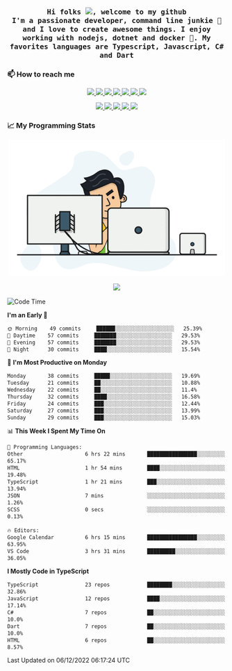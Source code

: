 <h3 align="center">
  <samp>
  Hi folks <img src="https://user-images.githubusercontent.com/42378118/110234147-e3259600-7f4e-11eb-95be-0c4047144dea.gif" width="25">, welcome to my github
  <br/>
  I'm a passionate developer, command line junkie 🧬 and I love to create awesome things. I enjoy working with nodejs, dotnet and docker 🐳. My favorites languages are Typescript, Javascript, C# and Dart
  </samp>
</h3>

### 📫 How to reach me

<p align="center">
 <a href="https://buster95.github.io">
  <img src="https://img.shields.io/badge/buster95-%23206A5D.svg?&style=flat" />
 </a>

 <a href="https://www.linkedin.com/in/walter-corrales">
  <img src="https://img.shields.io/badge/Linkedin-%230077B5.svg?&style=flat&logo=linkedin&logoColor=white" />
 </a>

 <a href="mailto:corraleswalter@live.com">
  <img src="https://img.shields.io/badge/Microsoft-%23F65314.svg?&style=flat&logo=Microsoft" />
 </a>

 <a href="https://join.skype.com/invite/sHS1s5NqCXhJ">
  <img src="https://img.shields.io/badge/Skype-%2300AFF0.svg?&style=flat&logo=skype&logoColor=white" />
 </a>

 <a href="mailto:walter.r.corrales@gmail.com">
  <img src="https://img.shields.io/badge/Gmail-%23C14438.svg?&style=flat&logo=Gmail&logoColor=white" />
 </a>

 <a href="https://wa.me/50585154220">
  <img src="https://img.shields.io/badge/Whatsapp-%2300BFA5.svg?&style=flat&logo=Whatsapp&logoColor=white" />
 </a>

 <a href="https://t.me/KingBuster95">
  <img src="https://img.shields.io/badge/Telegram-%230088cc.svg?&style=flat&logo=Telegram&logoColor=white" />
 </a>
</p>

<p align="center">
  <a href="https://buster95.github.io">
    <img src="https://badges.pufler.dev/visits/buster95/buster95?style=flat&color=green&logo=github">
  </a>
  <a href="https://buster95.github.io">
    <img src="https://badges.pufler.dev/years/buster95?style=flat&color=green&logo=github">
  </a>
  <a href="https://buster95.github.io">
    <img src="https://badges.pufler.dev/repos/buster95?style=flat&color=green&logo=github">
  </a>
  <a href="https://buster95.github.io">
    <img src="https://badges.pufler.dev/gists/buster95?style=flat&color=green&logo=github">
  </a>
  <a href="https://buster95.github.io">
    <img src="https://badges.pufler.dev/commits/monthly/buster95?style=flat&color=green&logo=github">
  </a>
</p>

### 📈 My Programming Stats

<p align="center">
 <img src="https://github.com/buster95/buster95/blob/master/assets/coder.gif" alt="Coder GIF" style="max-width:500px">
</p>

<p align = "center">
  <img src="https://github-readme-stats.vercel.app/api?username=buster95&count_private=true&show_icons=true&theme=tokyonight&line_height=30&hide_border=true">
</p>

<!--START_SECTION:waka-->
![Code Time](http://img.shields.io/badge/Code%20Time-2%2C389%20hrs%2049%20mins-blue)

**I'm an Early 🐤** 

```text
🌞 Morning    49 commits     ██████░░░░░░░░░░░░░░░░░░░   25.39% 
🌆 Daytime    57 commits     ███████░░░░░░░░░░░░░░░░░░   29.53% 
🌃 Evening    57 commits     ███████░░░░░░░░░░░░░░░░░░   29.53% 
🌙 Night      30 commits     ████░░░░░░░░░░░░░░░░░░░░░   15.54%

```
📅 **I'm Most Productive on Monday** 

```text
Monday       38 commits     █████░░░░░░░░░░░░░░░░░░░░   19.69% 
Tuesday      21 commits     ██░░░░░░░░░░░░░░░░░░░░░░░   10.88% 
Wednesday    22 commits     ██░░░░░░░░░░░░░░░░░░░░░░░   11.4% 
Thursday     32 commits     ████░░░░░░░░░░░░░░░░░░░░░   16.58% 
Friday       24 commits     ███░░░░░░░░░░░░░░░░░░░░░░   12.44% 
Saturday     27 commits     ███░░░░░░░░░░░░░░░░░░░░░░   13.99% 
Sunday       29 commits     ███░░░░░░░░░░░░░░░░░░░░░░   15.03%

```


📊 **This Week I Spent My Time On** 

```text
💬 Programming Languages: 
Other                    6 hrs 22 mins       ████████████████░░░░░░░░░   65.17% 
HTML                     1 hr 54 mins        ████░░░░░░░░░░░░░░░░░░░░░   19.48% 
TypeScript               1 hr 21 mins        ███░░░░░░░░░░░░░░░░░░░░░░   13.94% 
JSON                     7 mins              ░░░░░░░░░░░░░░░░░░░░░░░░░   1.26% 
SCSS                     0 secs              ░░░░░░░░░░░░░░░░░░░░░░░░░   0.13%

🔥 Editors: 
Google Calendar          6 hrs 15 mins       ████████████████░░░░░░░░░   63.95% 
VS Code                  3 hrs 31 mins       █████████░░░░░░░░░░░░░░░░   36.05%

```

**I Mostly Code in TypeScript** 

```text
TypeScript               23 repos            ████████░░░░░░░░░░░░░░░░░   32.86% 
JavaScript               12 repos            ████░░░░░░░░░░░░░░░░░░░░░   17.14% 
C#                       7 repos             ██░░░░░░░░░░░░░░░░░░░░░░░   10.0% 
Dart                     7 repos             ██░░░░░░░░░░░░░░░░░░░░░░░   10.0% 
HTML                     6 repos             ██░░░░░░░░░░░░░░░░░░░░░░░   8.57%

```



 Last Updated on 06/12/2022 06:17:24 UTC
<!--END_SECTION:waka-->
